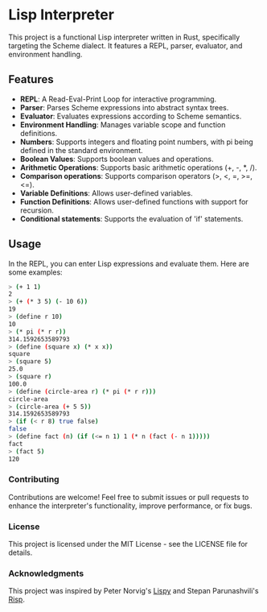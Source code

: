 # Lisp Interpreter

This project is a functional Lisp interpreter written in Rust, specifically targeting the Scheme dialect. It features a REPL, parser, evaluator, and environment handling.

## Features

<ul style="margin-top: 0px; margin-bottom: 0px;">
  <li><strong>REPL</strong>: A Read-Eval-Print Loop for interactive programming.</li>
  <li><strong>Parser</strong>: Parses Scheme expressions into abstract syntax trees.</li>
  <li><strong>Evaluator</strong>: Evaluates expressions according to Scheme semantics.</li>
  <li><strong>Environment Handling</strong>: Manages variable scope and function definitions.</li>
</ul>

<ul style="margin-top: 0px; margin-bottom: 0px;">
  <li><strong>Numbers</strong>: Supports integers and floating point numbers, with pi being defined in the standard environment.</li>
  <li><strong>Boolean Values</strong>: Supports boolean values and operations.</li>
  <li><strong>Arithmetic Operations</strong>: Supports basic arithmetic operations (+, -, *, /).</li>
  <li><strong>Comparison operations</strong>: Supports comparison operators (>, <, =, >=, <=).</li>
  <li><strong>Variable Definitions</strong>: Allows user-defined variables.</li>
  <li><strong>Function Definitions</strong>: Allows user-defined functions with support for recursion.</li>
  <li><strong>Conditional statements</strong>: Supports the evaluation of 'if' statements.</li>
</ul>


## Usage

In the REPL, you can enter Lisp expressions and evaluate them. Here are some examples:

```sh
> (+ 1 1)
2
> (+ (* 3 5) (- 10 6))
19
> (define r 10)
10
> (* pi (* r r))
314.1592653589793
> (define (square x) (* x x))
square
> (square 5)
25.0
> (square r)
100.0
> (define (circle-area r) (* pi (* r r)))
circle-area
> (circle-area (+ 5 5))
314.1592653589793
> (if (< r 8) true false)
false
> (define fact (n) (if (<= n 1) 1 (* n (fact (- n 1)))))
fact
> (fact 5)
120
```


### Contributing

Contributions are welcome! Feel free to submit issues or pull requests to enhance the interpreter's functionality, improve performance, or fix bugs.

### License

This project is licensed under the MIT License - see the LICENSE file for details.

### Acknowledgments

This project was inspired by Peter Norvig's [Lispy](http://norvig.com/lispy.html) and Stepan Parunashvili's [Risp](https://stopa.io/post/222).
